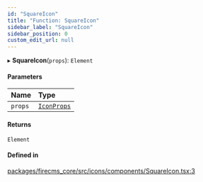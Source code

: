 ```yaml
---
id: "SquareIcon"
title: "Function: SquareIcon"
sidebar_label: "SquareIcon"
sidebar_position: 0
custom_edit_url: null
---
```


▸ **SquareIcon**(`props`): `Element`

#### Parameters

| Name | Type |
| :------ | :------ |
| `props` | [`IconProps`](../types/IconProps.md) |

#### Returns

`Element`

#### Defined in

[packages/firecms_core/src/icons/components/SquareIcon.tsx:3](https://github.com/FireCMSco/firecms/blob/d45f3739/packages/firecms_core/src/icons/components/SquareIcon.tsx#L3)
